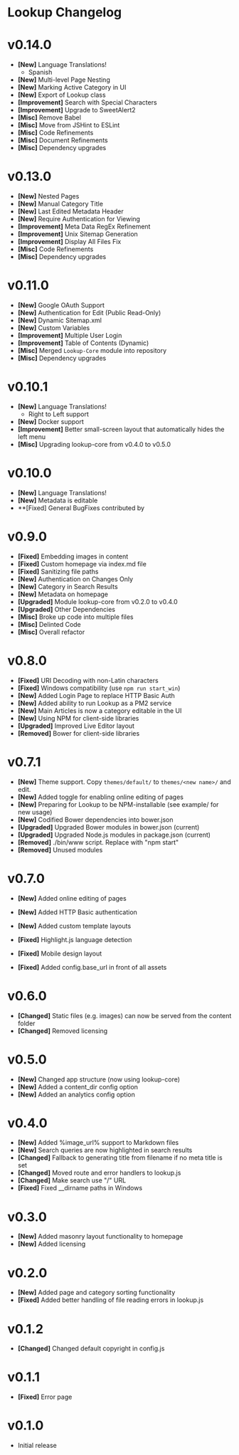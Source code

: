 # Lookup Changelog

v0.14.0
====================

  * **[New]** Language Translations!
    - Spanish
  * **[New]** Multi-level Page Nesting
  * **[New]** Marking Active Category in UI
  * **[New]** Export of Lookup class
  * **[Improvement]** Search with Special Characters
  * **[Improvement]** Upgrade to SweetAlert2
  * **[Misc]** Remove Babel
  * **[Misc]** Move from JSHint to ESLint
  * **[Misc]** Code Refinements
  * **[Misc]** Document Refinements
  * **[Misc]** Dependency upgrades

v0.13.0
==================

  * **[New]** Nested Pages
  * **[New]** Manual Category Title
  * **[New]** Last Edited Metadata Header
  * **[New]** Require Authentication for Viewing
  * **[Improvement]** Meta Data RegEx Refinement
  * **[Improvement]** Unix Sitemap Generation
  * **[Improvement]** Display All Files Fix
  * **[Misc]** Code Refinements
  * **[Misc]** Dependency upgrades

v0.11.0
==================

  * **[New]** Google OAuth Support
  * **[New]** Authentication for Edit (Public Read-Only)
  * **[New]** Dynamic Sitemap.xml
  * **[New]** Custom Variables
  * **[Improvement]** Multiple User Login
  * **[Improvement]** Table of Contents (Dynamic)
  * **[Misc]** Merged `Lookup-Core` module into repository
  * **[Misc]** Dependency upgrades

v0.10.1
====================

  * **[New]** Language Translations!
    - Right to Left support
  * **[New]** Docker support
  * **[Improvement]** Better small-screen layout that automatically hides the left menu
  * **[Misc]** Upgrading lookup-core from v0.4.0 to v0.5.0


v0.10.0
====================

  * **[New]** Language Translations!
  * **[New]** Metadata is editable
  * **[Fixed] General BugFixes contributed by

v0.9.0
===================

  * **[Fixed]** Embedding images in content
  * **[Fixed]** Custom homepage via index.md file
  * **[Fixed]** Sanitizing file paths
  * **[New]** Authentication on Changes Only
  * **[New]** Category in Search Results
  * **[New]** Metadata on homepage
  * **[Upgraded]** Module lookup-core from v0.2.0 to v0.4.0
  * **[Upgraded]** Other Dependencies
  * **[Misc]** Broke up code into multiple files
  * **[Misc]** Delinted Code
  * **[Misc]** Overall refactor

v0.8.0
===================

  * **[Fixed]** URI Decoding with non-Latin characters
  * **[Fixed]** Windows compatibility (use `npm run start_win`)
  * **[New]** Added Login Page to replace HTTP Basic Auth
  * **[New]** Added ability to run Lookup as a PM2 service
  * **[New]** Main Articles is now a category editable in the UI
  * **[New]** Using NPM for client-side libraries
  * **[Upgraded]** Improved Live Editor layout
  * **[Removed]** Bower for client-side libraries

v0.7.1
===================

  * **[New]** Theme support. Copy `themes/default/` to `themes/<new name>/` and edit.
  * **[New]** Added toggle for enabling online editing of pages
  * **[New]** Preparing for Lookup to be NPM-installable (see example/ for new usage)
  * **[New]** Codified Bower dependencies into bower.json
  * **[Upgraded]** Upgraded Bower modules in bower.json (current)
  * **[Upgraded]** Upgraded Node.js modules in package.json (current)
  * **[Removed]** ./bin/www script. Replace with "npm start"
  * **[Removed]** Unused modules

v0.7.0
===================

  * **[New]** Added online editing of pages

  * **[New]** Added HTTP Basic authentication

  * **[New]** Added custom template layouts

  * **[Fixed]** Highlight.js language detection

  * **[Fixed]** Mobile design layout

  * **[Fixed]** Added config.base_url in front of all assets

v0.6.0
==========================

  * **[Changed]** Static files (e.g. images) can now be served from the content folder
  * **[Changed]** Removed licensing

v0.5.0
==========================

  * **[New]** Changed app structure (now using lookup-core)
  * **[New]** Added a content_dir config option
  * **[New]** Added an analytics config option

v0.4.0
==========================

  * **[New]** Added %image_url% support to Markdown files
  * **[New]** Search queries are now highlighted in search results
  * **[Changed]** Fallback to generating title from filename if no meta title is set
  * **[Changed]** Moved route and error handlers to lookup.js
  * **[Changed]** Make search use "/" URL
  * **[Fixed]** Fixed __dirname paths in Windows

v0.3.0
==========================

  * **[New]** Added masonry layout functionality to homepage
  * **[New]** Added licensing

v0.2.0
==========================

  * **[New]** Added page and category sorting functionality
  * **[Fixed]** Added better handling of file reading errors in lookup.js

v0.1.2
==========================

  * **[Changed]** Changed default copyright in config.js

v0.1.1
==========================

  * **[Fixed]** Error page

v0.1.0
==========================

  * Initial release
